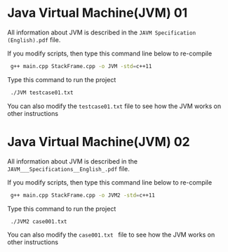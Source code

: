 # Java Virtual Machine(JVM) 01
All information about JVM is described in the `JAVM Specification (English).pdf` file.

If you modify scripts, then type this command line below to re-compile

```bash
 g++ main.cpp StackFrame.cpp -o JVM -std=c++11
```
Type this command to run the project

```bash
 ./JVM testcase01.txt
```

You can also modify the `testcase01.txt` file to see how the JVM works on other instructions

# Java Virtual Machine(JVM) 02
All information about JVM is described in the `JAVM___Specifications__English_.pdf` file.

If you modify scripts, then type this command line below to re-compile

```bash
 g++ main.cpp StackFrame.cpp -o JVM2 -std=c++11
```
Type this command to run the project

```bash
 ./JVM2 case001.txt 
```

You can also modify the `case001.txt ` file to see how the JVM works on other instructions
